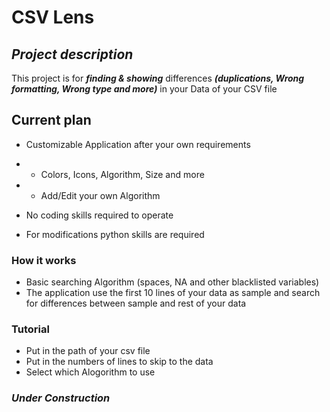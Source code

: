 # CSV Lens

## ***Project description***

This project is for ***finding & showing*** differences ***(duplications, Wrong formatting, Wrong type and more)*** in your Data of your CSV file

## Current plan 

* Customizable Application after your own requirements

* * Colors, Icons, Algorithm, Size and more

* * Add/Edit your own Algorithm

* No coding skills required to operate

* For modifications python skills are required

### How it works

* Basic searching Algorithm (spaces, NA and other blacklisted variables)
* The application use the first 10 lines of your data as sample and search for differences between sample and rest of your data

### Tutorial

* Put in the path of your csv file
* Put in the numbers of lines to skip to the data
* Select which Alogorithm to use

### *Under Construction*
